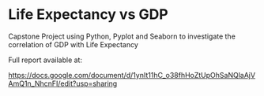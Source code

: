 # Life Expectancy vs GDP
Capstone Project using Python, Pyplot and Seaborn to investigate the correlation of GDP with Life Expectancy

Full report available at:

https://docs.google.com/document/d/1ynIt11hC_o38fhHoZtUpOhSaNQlaAjVAmQ1n_NhcnFI/edit?usp=sharing
